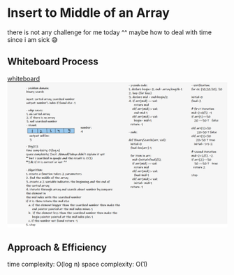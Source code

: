 # Insert to Middle of an Array

there is not any challenge for me today ^^ maybe how to deal with time since i am sick 😅

## Whiteboard Process
[whiteboard](https://wbd.ms/share/v2/aHR0cHM6Ly93aGl0ZWJvYXJkLm1pY3Jvc29mdC5jb20vYXBpL3YxLjAvd2hpdGVib2FyZHMvcmVkZWVtLzJjZWM2YjQxMjdmMTQxOGZiM2U1MzQ1ODY5ZGQ3NDg4X2M3MTQyNTMxLWRkNjgtNGE2Zi1iMDM2LTAzOWVjNTJkNmJkMV8wNjM2NzkzMi0yYzU1LTQ4MDgtYjAwNS05NTBmNjc2MTNiMjg=)
![whiteboard](https://github.com/AbrarAlzubaidi/data-structures-and-algorithms-401/blob/main/array-binary-search/cha.3.PNG)

## Approach & Efficiency
time complexity: O(log n) 
space complexity: O(1) 